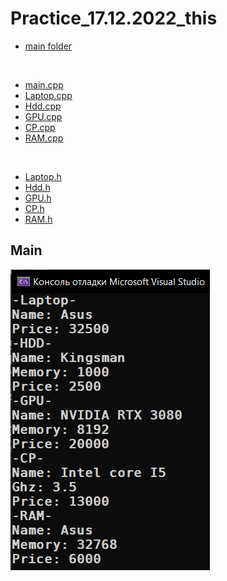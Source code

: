 # Practice_17.12.2022_this

* [main folder](main)

<br>

* [main.cpp](main/main.cpp)
* [Laptop.cpp](main/Laptop.cpp)
* [Hdd.cpp](main/Hdd.cpp)
* [GPU.cpp](main/GPU.cpp)
* [CP.cpp](main/CP.cpp)
* [RAM.cpp](main/RAM.cpp)

<br>

* [Laptop.h](main/Laptop.h)
* [Hdd.h](main/Hdd.h)
* [GPU.h](main/GPU.h)
* [CP.h](main/CP.h)
* [RAM.h](main/RAM.h)

<p align="center">
    <h2>Main</h2>
    <p></p>
    <img src="images/main.png">
</p>
